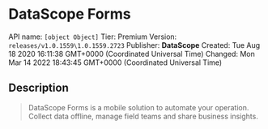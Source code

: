 # DataScope Forms
API name: `[object Object]`
Tier: Premium
Version: `releases/v1.0.1559\1.0.1559.2723`
Publisher: **DataScope**
Created: Tue Aug 18 2020 16:11:38 GMT+0000 (Coordinated Universal Time)
Changed: Mon Mar 14 2022 18:43:45 GMT+0000 (Coordinated Universal Time)

## Description
> DataScope Forms is a mobile solution to automate your operation. Collect data offline, manage field teams and share business insights.
